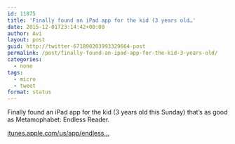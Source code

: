 ```yaml
---
id: 11875
title: 'Finally found an iPad app for the kid (3 years old…'
date: 2015-12-01T23:14:42+00:00
author: Avi
layout: post
guid: http://twitter-671890203993329664-post
permalink: /post/finally-found-an-ipad-app-for-the-kid-3-years-old/
categories:
  - none
tags:
  - micro
  - tweet
format: status
---
```

Finally found an iPad app for the kid (3 years old this Sunday) that’s as good as Metamophabet: Endless Reader.

[itunes.apple.com/us/app/endless…](https://itunes.apple.com/us/app/endless-reader/id722910739)